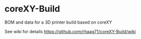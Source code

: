 # coreXY-Build
BOM and data for a 3D printer build based on coreXY 


See wiki for details
https://github.com/rhaag71/coreXY-Build/wiki
